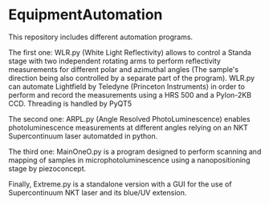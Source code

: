 # EquipmentAutomation

This repository includes different automation programs.

The first one: WLR.py (White Light Reflectivity) allows to control a Standa  stage with two independent rotating arms to perform reflectivity measurements for different polar and azimuthal angles (The sample's direction being also controlled by a separate part of the program). WLR.py can automate Lightfield by Teledyne (Princeton Instruments) in order to perform and record the measurements using a HRS 500 and a Pylon-2KB CCD. Threading is handled by PyQT5

The second one: ARPL.py (Angle Resolved PhotoLuminescence) enables photoluminescence measurements at different angles relying on an NKT Supercontinuum laser automatded in python.

The third one: MainOneO.py is a program designed to perform scanning and mapping of samples in microphotoluminescence using a nanopositioning stage by piezoconcept.

Finally, Extreme.py is a standalone version with a GUI for the use of Supercontinuum NKT laser and its blue/UV extension.
